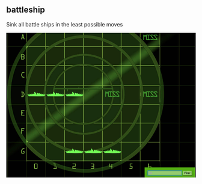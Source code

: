## battleship
Sink all battle ships in the least possible moves

![alt battleship](https://raw.githubusercontent.com/npkumar/battleship/master/battleship_scrrenshot.png)
